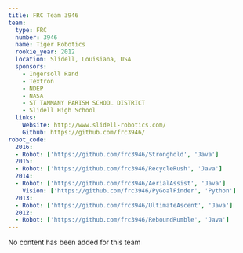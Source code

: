 ```yaml
---
title: FRC Team 3946
team:
  type: FRC
  number: 3946
  name: Tiger Robotics
  rookie_year: 2012
  location: Slidell, Louisiana, USA
  sponsors:
    - Ingersoll Rand
    - Textron
    - NDEP
    - NASA
    - ST TAMMANY PARISH SCHOOL DISTRICT
    - Slidell High School
  links:
    Website: http://www.slidell-robotics.com/
    Github: https://github.com/frc3946/
robot_code:
  2016:
  - Robot: ['https://github.com/frc3946/Stronghold', 'Java']
  2015:
  - Robot: ['https://github.com/frc3946/RecycleRush', 'Java']
  2014:
  - Robot: ['https://github.com/frc3946/AerialAssist', 'Java']
    Vision: ['https://github.com/frc3946/PyGoalFinder', 'Python']
  2013:
  - Robot: ['https://github.com/frc3946/UltimateAscent', 'Java']
  2012:
  - Robot: ['https://github.com/frc3946/ReboundRumble', 'Java']
---
```

No content has been added for this team